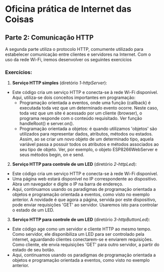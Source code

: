 ﻿# Oficina prática de Internet das Coisas

## Parte 2: Comunicação HTTP

A segunda parte utiliza o protocolo HTTP, comumente utilizado para estabelecer comunicação entre clientes e servidores na Internet. Com o uso da rede Wi-Fi, iremos desenvolver os seguintes exercícios

### Exercícios:
1. **Serviço HTTP simples** (diretório _1-httpServer_):
 * Este código cria um serviço HTTP e conecta-se à rede Wi-Fi disponível. Aqui, utiliza-se dois conceitos importantes em programação:
     - Programação orientada a eventos, onde uma função (callback) é executada toda vez que um determinado evento ocorre. Neste caso, toda vez que um site é acessado por um cliente (browser), o programa responde com o conteúdo requisitado. Ver função handleRoot() e server.on().
     - Programação orientada a objetos: é quando utilizamos 'objetos' são utilizados para representar dados, atributos, métodos ou estados. Assim, ao se criar um novo objeto de um determinado tipo, aquela variável passa a possuir todos os atributos e métodos associados ao seu tipo de objeto. Ver, por exemplo, o objeto ESP8266WebServer e seus métodos begin, on e send. 

2. **Serviço HTTP para controle de um LED** (diretório _2-httpLed_):
 * Este código cria um serviço HTTP e conecta-se à rede Wi-Fi disponível. 
 * Uma página web estará disponível no IP correspondente ao dispositivo. Abra um navegador e digite o IP na barra de endereço.
 * Aqui, continuamos usando os paradigmas de programação orientada a objetos e programação orientada a eventos, como visto no exemplo anterior. A novidade é que agora a página, servida por este dispositivo, pode enviar requisições 'GET' ao servidor. Usaremos isto para controlar o estado de um LED.

3. **Serviço HTTP para controle de um LED** (diretório _3-httpButtonLed_):
 * Este código age como um servidor e cliente HTTP ao mesmo tempo. Como servidor, ele disponibiliza um LED para ser controlado pela internet, aguardando clientes conectarem-se e enviarem requisições. Como cliente, ele envia requisições 'GET' para outro servidor, a partir do estado de seu botão.
 * Aqui, continuamos usando os paradigmas de programação orientada a objetos e programação orientada a eventos, como visto no exemplo anterior.
